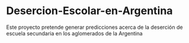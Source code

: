 # Desercion-Escolar-en-Argentina
Este proyecto pretende generar predicciones acerca de la deserción de escuela secundaria en los aglomerados de la Argentina
